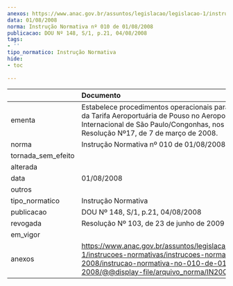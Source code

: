```yaml
---
anexos: https://www.anac.gov.br/assuntos/legislacao/legislacao-1/instrucoes-normativas/instrucoes-normativas-2008/instrucao-normativa-no-010-de-01-08-2008/@@display-file/arquivo_norma/IN2008_0010.pdf
data: 01/08/2008
norma: Instrução Normativa nº 010 de 01/08/2008
publicacao: DOU Nº 148, S/1, p.21, 04/08/2008
tags:
- ''
tipo_normatico: Instrução Normativa
hide: 
- toc 
 
---
```


|                    | Documento                                                                                                                                                                                       |
|:-------------------|:------------------------------------------------------------------------------------------------------------------------------------------------------------------------------------------------|
| ementa             | Estabelece procedimentos operacionais para a cobrança da Tarifa Aeroportuária de Pouso no Aeroporto Internacional de São Paulo/Congonhas, nos termos da Resolução Nº17, de 7 de março de 2008.  |
| norma              | Instrução Normativa nº 010 de 01/08/2008                                                                                                                                                        |
| tornada_sem_efeito |                                                                                                                                                                                                 |
| alterada           |                                                                                                                                                                                                 |
| data               | 01/08/2008                                                                                                                                                                                      |
| outros             |                                                                                                                                                                                                 |
| tipo_normatico     | Instrução Normativa                                                                                                                                                                             |
| publicacao         | DOU Nº 148, S/1, p.21, 04/08/2008                                                                                                                                                               |
| revogada           | Resolução Nº 103, de 23 de junho de 2009                                                                                                                                                        |
| em_vigor           |                                                                                                                                                                                                 |
| anexos             | https://www.anac.gov.br/assuntos/legislacao/legislacao-1/instrucoes-normativas/instrucoes-normativas-2008/instrucao-normativa-no-010-de-01-08-2008/@@display-file/arquivo_norma/IN2008_0010.pdf |